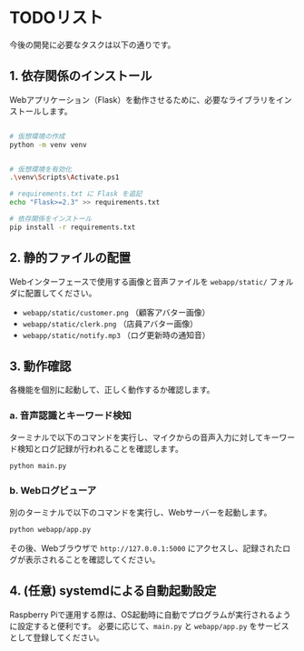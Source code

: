 # TODOリスト

今後の開発に必要なタスクは以下の通りです。

## 1. 依存関係のインストール

Webアプリケーション（Flask）を動作させるために、必要なライブラリをインストールします。

```bash

# 仮想環境の作成
python -m venv venv


# 仮想環境を有効化
.\venv\Scripts\Activate.ps1 

# requirements.txt に Flask を追記
echo "Flask>=2.3" >> requirements.txt

# 依存関係をインストール
pip install -r requirements.txt
```

## 2. 静的ファイルの配置

Webインターフェースで使用する画像と音声ファイルを `webapp/static/` フォルダに配置してください。

- `webapp/static/customer.png` （顧客アバター画像）
- `webapp/static/clerk.png` （店員アバター画像）
- `webapp/static/notify.mp3` （ログ更新時の通知音）

## 3. 動作確認

各機能を個別に起動して、正しく動作するか確認します。

### a. 音声認識とキーワード検知

ターミナルで以下のコマンドを実行し、マイクからの音声入力に対してキーワード検知とログ記録が行われることを確認します。

```bash
python main.py
```

### b. Webログビューア

別のターミナルで以下のコマンドを実行し、Webサーバーを起動します。

```bash
python webapp/app.py
```

その後、Webブラウザで `http://127.0.0.1:5000` にアクセスし、記録されたログが表示されることを確認してください。

## 4. (任意) systemdによる自動起動設定

Raspberry Piで運用する際は、OS起動時に自動でプログラムが実行されるように設定すると便利です。
必要に応じて、`main.py` と `webapp/app.py` をサービスとして登録してください。

